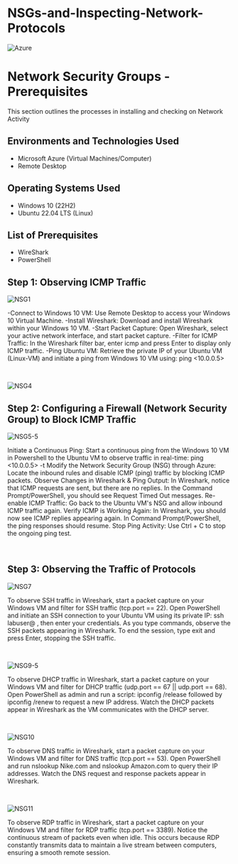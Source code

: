 # NSGs-and-Inspecting-Network-Protocols
<p align="center">

  ![Azure](https://github.com/user-attachments/assets/6f70d6b9-e903-427b-b200-efcf8e5bc098)

</p>

<h1>Network Security Groups - Prerequisites</h1>
This section outlines the processes in installing and checking on Network Activity <br />


<h2>Environments and Technologies Used</h2>

- Microsoft Azure (Virtual Machines/Computer)
- Remote Desktop

<h2>Operating Systems Used </h2>

- Windows 10</b> (22H2)
- Ubuntu 22.04 LTS</b> (Linux)

<h2>List of Prerequisites</h2>

- WireShark
- PowerShell


  
<h2>Step 1: Observing ICMP Traffic</h2>

<p>

![NSG1](https://github.com/user-attachments/assets/814fe247-3bc8-423e-b42c-7e927f8e62da)


</p>
<p>
-Connect to Windows 10 VM: Use Remote Desktop to access your Windows 10 Virtual Machine.
-Install Wireshark: Download and install Wireshark within your Windows 10 VM.
-Start Packet Capture: Open Wireshark, select your active network interface, and start packet capture.
-Filter for ICMP Traffic: In the Wireshark filter bar, enter icmp and press Enter to display only ICMP traffic.
-Ping Ubuntu VM: Retrieve the private IP of your Ubuntu VM (Linux-VM) and initiate a ping from Windows 10 VM using: ping <10.0.0.5>
  
</p>
<br />

<p>

![NSG4](https://github.com/user-attachments/assets/dbccb7d8-841a-4d26-b8c7-627703764ec5)

<h2>Step 2: Configuring a Firewall (Network Security Group) to Block ICMP Traffic</h2>

![NSG5-5](https://github.com/user-attachments/assets/ccd60c94-7686-46b4-9c20-bd4a9f0b6075)

</p>



<p>
Initiate a Continuous Ping: Start a continuous ping from the Windows 10 VM in Powershell to the Ubuntu VM to observe traffic in real-time:
ping <10.0.0.5> -t
Modify the Network Security Group (NSG) through Azure:
Locate the inbound rules and disable ICMP (ping) traffic by blocking ICMP packets.
Observe Changes in Wireshark & Ping Output:
In Wireshark, notice that ICMP requests are sent, but there are no replies.
In the Command Prompt/PowerShell, you should see Request Timed Out messages.
Re-enable ICMP Traffic:
Go back to the Ubuntu VM's NSG and allow inbound ICMP traffic again.
Verify ICMP is Working Again:
In Wireshark, you should now see ICMP replies appearing again.
In Command Prompt/PowerShell, the ping responses should resume.
Stop Ping Activity: Use Ctrl + C to stop the ongoing ping test.
</p>
<br />

<p>

<h2>Step 3: Observing the Traffic of Protocols</h2>

![NSG7](https://github.com/user-attachments/assets/e160d5ed-b661-42d7-8624-588926338106)



<p>
To observe SSH traffic in Wireshark, start a packet capture on your Windows VM and filter for SSH traffic (tcp.port == 22). Open PowerShell and initiate an SSH connection to your Ubuntu VM using its private IP: ssh labuser@ <privateIPaddress>, then enter your credentials. As you type commands, observe the SSH packets appearing in Wireshark. To end the session, type exit and press Enter, stopping the SSH traffic.
</p>
<br />

<p>

![NSG9-5](https://github.com/user-attachments/assets/9ea85e41-c476-446f-b7cb-2205727982e4)


</p>
<p>
To observe DHCP traffic in Wireshark, start a packet capture on your Windows VM and filter for DHCP traffic (udp.port == 67 || udp.port == 68). Open PowerShell as admin and run a script: ipconfig /release followed by ipconfig /renew to request a new IP address. Watch the DHCP packets appear in Wireshark as the VM communicates with the DHCP server.
</p>
<br />

<p>

![NSG10](https://github.com/user-attachments/assets/bf930805-75a3-4e5d-97b1-51fe58cbf391)

</p>
<p>
To observe DNS traffic in Wireshark, start a packet capture on your Windows VM and filter for DNS traffic (tcp.port == 53). Open PowerShell and run nslookup Nike.com and nslookup Amazon.com to query their IP addresses. Watch the DNS request and response packets appear in Wireshark.
</p>
<br />

![NSG11](https://github.com/user-attachments/assets/780fa656-d5d7-4f4e-b2c9-bdf1ddee85c4)

</p>
<p>
To observe RDP traffic in Wireshark, start a packet capture on your Windows VM and filter for RDP traffic (tcp.port == 3389). Notice the continuous stream of packets even when idle. This occurs because RDP constantly transmits data to maintain a live stream between computers, ensuring a smooth remote session.
</p>
<br />
